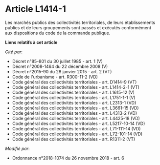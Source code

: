 # Article L1414-1

Les marchés publics des collectivités territoriales, de leurs établissements publics et de leurs groupements sont passés et
exécutés conformément aux dispositions du code de la commande publique.

**Liens relatifs à cet article**

_Cité par_:

  - Décret n°85-801 du 30 juillet 1985 - art. 1 (V)
  - Décret n°2008-1464 du 22 décembre 2008 (V)
  - Décret n°2015-90 du 28 janvier 2015 - art. 2 (VT)
  - Code de l'urbanisme - art. R300-11-2 (VD)
  - Code général des collectivités territoriales - art. D1414-9 (VT)
  - Code général des collectivités territoriales - art. L1414-2-1 (VT)
  - Code général des collectivités territoriales - art. L1615-12 (V)
  - Code général des collectivités territoriales - art. L1751-1-1 (V)
  - Code général des collectivités territoriales - art. L2313-1 (VD)
  - Code général des collectivités territoriales - art. L3661-15 (VD)
  - Code général des collectivités territoriales - art. L4313-2 (VD)
  - Code général des collectivités territoriales - art. L4425-18 (VD)
  - Code général des collectivités territoriales - art. L5217-10-14 (VD)
  - Code général des collectivités territoriales - art. L71-111-14 (VD)
  - Code général des collectivités territoriales - art. L72-101-14 (VD)
  - Code général des collectivités territoriales - art. R1311-2 (VT)

_Modifié par_:

  - Ordonnance n°2018-1074 du 26 novembre 2018 - art. 6
